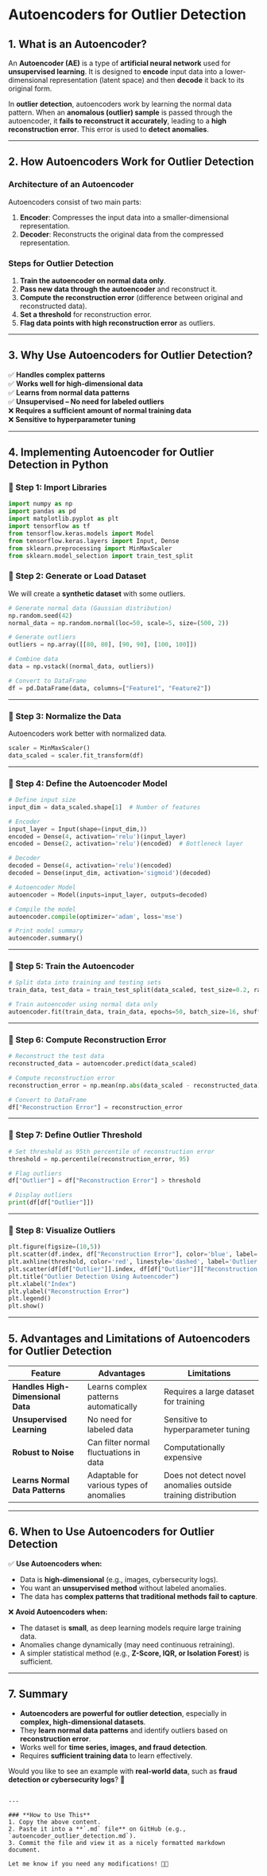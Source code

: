 
# **Autoencoders for Outlier Detection**

## **1. What is an Autoencoder?**
An **Autoencoder (AE)** is a type of **artificial neural network** used for **unsupervised learning**. It is designed to **encode** input data into a lower-dimensional representation (latent space) and then **decode** it back to its original form.

In **outlier detection**, autoencoders work by learning the normal data pattern. When an **anomalous (outlier) sample** is passed through the autoencoder, it **fails to reconstruct it accurately**, leading to a **high reconstruction error**. This error is used to **detect anomalies**.

---

## **2. How Autoencoders Work for Outlier Detection**
### **Architecture of an Autoencoder**
Autoencoders consist of two main parts:
1. **Encoder**: Compresses the input data into a smaller-dimensional representation.
2. **Decoder**: Reconstructs the original data from the compressed representation.

### **Steps for Outlier Detection**
1. **Train the autoencoder on normal data only**.
2. **Pass new data through the autoencoder** and reconstruct it.
3. **Compute the reconstruction error** (difference between original and reconstructed data).
4. **Set a threshold** for reconstruction error.
5. **Flag data points with high reconstruction error** as outliers.

---

## **3. Why Use Autoencoders for Outlier Detection?**
✅ **Handles complex patterns**  
✅ **Works well for high-dimensional data**  
✅ **Learns from normal data patterns**  
✅ **Unsupervised – No need for labeled outliers**  
❌ **Requires a sufficient amount of normal training data**  
❌ **Sensitive to hyperparameter tuning**  

---

## **4. Implementing Autoencoder for Outlier Detection in Python**
### **🔹 Step 1: Import Libraries**
```python
import numpy as np
import pandas as pd
import matplotlib.pyplot as plt
import tensorflow as tf
from tensorflow.keras.models import Model
from tensorflow.keras.layers import Input, Dense
from sklearn.preprocessing import MinMaxScaler
from sklearn.model_selection import train_test_split
```

### **🔹 Step 2: Generate or Load Dataset**
We will create a **synthetic dataset** with some outliers.

```python
# Generate normal data (Gaussian distribution)
np.random.seed(42)
normal_data = np.random.normal(loc=50, scale=5, size=(500, 2))

# Generate outliers
outliers = np.array([[80, 80], [90, 90], [100, 100]])

# Combine data
data = np.vstack((normal_data, outliers))

# Convert to DataFrame
df = pd.DataFrame(data, columns=["Feature1", "Feature2"])
```

---

### **🔹 Step 3: Normalize the Data**
Autoencoders work better with normalized data.

```python
scaler = MinMaxScaler()
data_scaled = scaler.fit_transform(df)
```

---

### **🔹 Step 4: Define the Autoencoder Model**
```python
# Define input size
input_dim = data_scaled.shape[1]  # Number of features

# Encoder
input_layer = Input(shape=(input_dim,))
encoded = Dense(4, activation='relu')(input_layer)
encoded = Dense(2, activation='relu')(encoded)  # Bottleneck layer

# Decoder
decoded = Dense(4, activation='relu')(encoded)
decoded = Dense(input_dim, activation='sigmoid')(decoded)

# Autoencoder Model
autoencoder = Model(inputs=input_layer, outputs=decoded)

# Compile the model
autoencoder.compile(optimizer='adam', loss='mse')

# Print model summary
autoencoder.summary()
```

---

### **🔹 Step 5: Train the Autoencoder**
```python
# Split data into training and testing sets
train_data, test_data = train_test_split(data_scaled, test_size=0.2, random_state=42)

# Train autoencoder using normal data only
autoencoder.fit(train_data, train_data, epochs=50, batch_size=16, shuffle=True, validation_data=(test_data, test_data))
```

---

### **🔹 Step 6: Compute Reconstruction Error**
```python
# Reconstruct the test data
reconstructed_data = autoencoder.predict(data_scaled)

# Compute reconstruction error
reconstruction_error = np.mean(np.abs(data_scaled - reconstructed_data), axis=1)

# Convert to DataFrame
df["Reconstruction Error"] = reconstruction_error
```

---

### **🔹 Step 7: Define Outlier Threshold**
```python
# Set threshold as 95th percentile of reconstruction error
threshold = np.percentile(reconstruction_error, 95)

# Flag outliers
df["Outlier"] = df["Reconstruction Error"] > threshold

# Display outliers
print(df[df["Outlier"]])
```

---

### **🔹 Step 8: Visualize Outliers**
```python
plt.figure(figsize=(10,5))
plt.scatter(df.index, df["Reconstruction Error"], color='blue', label='Normal Data')
plt.axhline(threshold, color='red', linestyle='dashed', label='Outlier Threshold')
plt.scatter(df[df["Outlier"]].index, df[df["Outlier"]]["Reconstruction Error"], color='red', label='Outliers', marker='o', s=100)
plt.title("Outlier Detection Using Autoencoder")
plt.xlabel("Index")
plt.ylabel("Reconstruction Error")
plt.legend()
plt.show()
```

---

## **5. Advantages and Limitations of Autoencoders for Outlier Detection**
| Feature | Advantages | Limitations |
|---------|------------|-------------|
| **Handles High-Dimensional Data** | Learns complex patterns automatically | Requires a large dataset for training |
| **Unsupervised Learning** | No need for labeled data | Sensitive to hyperparameter tuning |
| **Robust to Noise** | Can filter normal fluctuations in data | Computationally expensive |
| **Learns Normal Data Patterns** | Adaptable for various types of anomalies | Does not detect novel anomalies outside training distribution |

---

## **6. When to Use Autoencoders for Outlier Detection**
✅ **Use Autoencoders when:**
- Data is **high-dimensional** (e.g., images, cybersecurity logs).
- You want an **unsupervised method** without labeled anomalies.
- The data has **complex patterns that traditional methods fail to capture**.

❌ **Avoid Autoencoders when:**
- The dataset is **small**, as deep learning models require large training data.
- Anomalies change dynamically (may need continuous retraining).
- A simpler statistical method (e.g., **Z-Score, IQR, or Isolation Forest**) is sufficient.

---

## **7. Summary**
- **Autoencoders are powerful for outlier detection**, especially in **complex, high-dimensional datasets**.
- They **learn normal data patterns** and identify outliers based on **reconstruction error**.
- Works well for **time series, images, and fraud detection**.
- Requires **sufficient training data** to learn effectively.

Would you like to see an example with **real-world data**, such as **fraud detection or cybersecurity logs**? 🚀
```

---

### **How to Use This**
1. Copy the above content.
2. Paste it into a **`.md` file** on GitHub (e.g., `autoencoder_outlier_detection.md`).
3. Commit the file and view it as a nicely formatted markdown document.

Let me know if you need any modifications! 🚀😊
